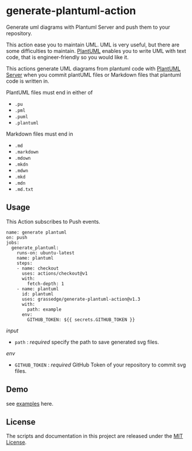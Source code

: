 # generate-plantuml-action

Generate uml diagrams with Plantuml Server and push them to your repository.

This action ease you to maintain UML.
UML is very useful, but there are some difficulties to maintain.
[PlantUML](https://plantuml.com/) enables you to write UML with text code, that is engineer-friendly so you would like it.

This actions generate UML diagrams from plantuml code
with [PlantUML Server](https://plantuml.com/en/server) when you commit plantUML files
or Markdown files that plantuml code is written in.

PlantUML files must end in either of
- `.pu`
- `.pml`
- `.puml`
- `.plantuml`

Markdown files must end in
- `.md`
- `.markdown`
- `.mdown`
- `.mkdn`
- `.mdwn`
- `.mkd`
- `.mdn`
- `.md.txt`

## Usage

This Action subscribes to Push events.

```workflow
name: generate plantuml
on: push
jobs:
  generate_plantuml:
    runs-on: ubuntu-latest
    name: plantuml
    steps:
    - name: checkout
      uses: actions/checkout@v1
      with:
        fetch-depth: 1
    - name: plantuml
      id: plantuml
      uses: grassedge/generate-plantuml-action@v1.3
      with:
        path: example
      env:
        GITHUB_TOKEN: ${{ secrets.GITHUB_TOKEN }}
```

*input*

- `path` : *required* specify the path to save generated svg files.

*env*

- `GITHUB_TOKEN` : *required* GitHub Token of your repository to commit svg files.

## Demo

see [examples](./example/sample.md) here.

## License

The scripts and documentation in this project are released under the [MIT License](LICENSE).
